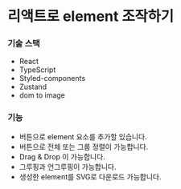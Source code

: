 # 리액트로 element 조작하기

### 기술 스택

- React
- TypeScript
- Styled-components
- Zustand
- dom to image

### 기능

- 버튼으로 element 요소를 추가할 있습니다.
- 버튼으로 전체 또는 그룹 정렬이 가능합니다.
- Drag & Drop 이 가능합니다.
- 그루핑과 언그루핑이 가능합니다.
- 생성한 element를 SVG로 다운로드 가능합니다.

